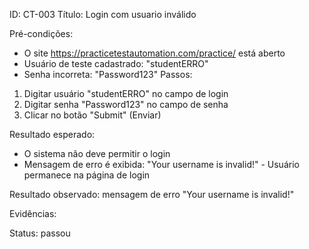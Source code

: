 ID: CT-003 
Título: Login com usuario inválido 

Pré-condições:
- O site https://practicetestautomation.com/practice/ está aberto 
- Usuário de teste cadastrado: "studentERRO" 
- Senha incorreta: "Password123"
Passos:
 1. Digitar usuário "studentERRO" no campo de login 
 2. Digitar senha "Password123" no campo de senha 
 3. Clicar no botão "Submit" (Enviar) 
 
 Resultado esperado:
 - O sistema não deve permitir o login 
 - Mensagem de erro é exibida: "Your username is invalid!" - Usuário permanece na página de login 
 
 Resultado observado:
 mensagem de erro "Your username is invalid!" 
 
 Evidências: 
 
 
 Status: passou